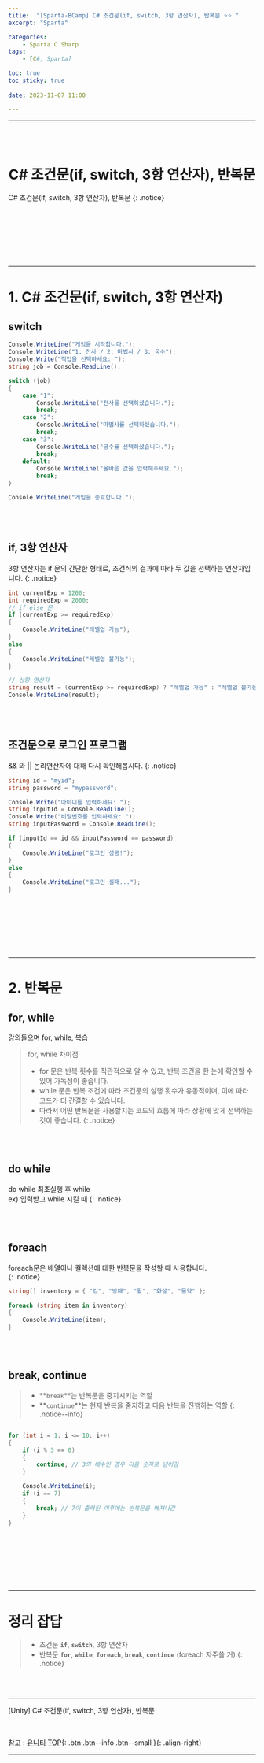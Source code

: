 ```yaml
---
title:  "[Sparta-BCamp] C# 조건문(if, switch, 3항 연산자), 반복문 ⭐⭐ "
excerpt: "Sparta"

categories:
    - Sparta C Sharp
tags:
    - [C#, Sparta]

toc: true
toc_sticky: true
 
date: 2023-11-07 11:00

---
```

- - -
<BR><BR>

<center><H1> C# 조건문(if, switch, 3항 연산자), 반복문 </H1></center>
C# 조건문(if, switch, 3항 연산자), 반복문
{: .notice}

<br><br><br><br><br><br>
- - - 

# 1. C# 조건문(if, switch, 3항 연산자)

## switch
<div class="notice--primary" markdown="1"> 

```c# 
Console.WriteLine("게임을 시작합니다.");
Console.WriteLine("1: 전사 / 2: 마법사 / 3: 궁수");
Console.Write("직업을 선택하세요: ");
string job = Console.ReadLine();

switch (job)
{
    case "1":
        Console.WriteLine("전사를 선택하셨습니다.");
        break;
    case "2":
        Console.WriteLine("마법사를 선택하셨습니다.");
        break;
    case "3":
        Console.WriteLine("궁수를 선택하셨습니다.");
        break;
    default:
        Console.WriteLine("올바른 값을 입력해주세요.");
        break;
}

Console.WriteLine("게임을 종료합니다.");

```
</div>

<br><br>

## if, 3항 연산자
3항 연산자는 if 문의 간단한 형태로, 조건식의 결과에 따라 두 값을 선택하는 연산자입니다.
{: .notice}

<div class="notice--primary" markdown="1"> 

```c# 
int currentExp = 1200;
int requiredExp = 2000;
// if else 문
if (currentExp >= requiredExp)
{
    Console.WriteLine("레벨업 가능");
}
else
{
    Console.WriteLine("레벨업 불가능");
}

// 삼항 연산자
string result = (currentExp >= requiredExp) ? "레벨업 가능" : "레벨업 불가능";
Console.WriteLine(result);

```
</div>

<br><br>

## 조건문으로 로그인 프로그램
&& 와  ||  논리연산자에 대해 다시 확인해봅시다.
{: .notice}

<div class="notice--primary" markdown="1"> 

```c# 
string id = "myid";
string password = "mypassword";

Console.Write("아이디를 입력하세요: ");
string inputId = Console.ReadLine();
Console.Write("비밀번호를 입력하세요: ");
string inputPassword = Console.ReadLine();

if (inputId == id && inputPassword == password)
{
    Console.WriteLine("로그인 성공!");
}
else
{
    Console.WriteLine("로그인 실패...");
}

```
</div>

<br><br><br><br><br><br>
- - - 

# 2. 반복문

## for, while

강의들으며 for, while, 복습  
> for, while 차이점  
> - for 문은 반복 횟수를 직관적으로 알 수 있고, 반복 조건을 한 눈에 확인할 수 있어 가독성이 좋습니다.
> - while 문은 반복 조건에 따라 조건문의 실행 횟수가 유동적이며, 이에 따라 코드가 더 간결할 수 있습니다.
> - 따라서 어떤 반복문을 사용할지는 코드의 흐름에 따라 상황에 맞게 선택하는 것이 좋습니다.
{: .notice}

<br><br>

## do while

do while 
최초실행 후 while  
ex) 입력받고 while 시킬 때
{: .notice}

<br><br>

## foreach
foreach문은 배열이나 컬렉션에 대한 반복문을 작성할 때 사용합니다.  
{: .notice}

<div class="notice--primary" markdown="1"> 

```c# 
string[] inventory = { "검", "방패", "활", "화살", "물약" };

foreach (string item in inventory)
{
    Console.WriteLine(item);
}
```
</div>

<br><br>

## break, continue 
> - **`break`**는 반복문을 중지시키는 역할
> - **`continue`**는 현재 반복을 중지하고 다음 반복을 진행하는 역할
{: .notice--info}

<div class="notice--primary" markdown="1"> 

```c# 

for (int i = 1; i <= 10; i++)
{
    if (i % 3 == 0)
    {
        continue; // 3의 배수인 경우 다음 숫자로 넘어감
    }

    Console.WriteLine(i);
    if (i == 7)
    {
        break; // 7이 출력된 이후에는 반복문을 빠져나감
    }
}
```
</div>

<br><br><br><br><br><br>
- - - 

# 정리 잡답
> - 조건문 **`if`**, **`switch`**, 3항 연산자  
> - 반복문 **`for`**, **`while`**, **`foreach`**, **`break`**, **`continue`**    (foreach 자주쓸 거) 
{: .notice}



<br><br>
- - - 

[Unity] C# 조건문(if, switch, 3항 연산자), 반복문

<br>

참고 : [유니티](https://docs.unity3d.com/kr/)
[TOP](#){: .btn .btn--info .btn--small }{: .align-right}
<br>
- - -
